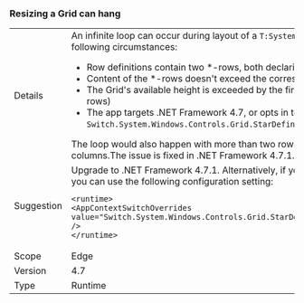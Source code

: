 ### Resizing a Grid can hang

|   |   |
|---|---|
|Details|An infinite loop can occur during layout of a <code>T:System.Windows.Controls.Grid</code> under the following circumstances:<ul><li>Row definitions contain two *-rows, both declaring a MinHeight and a MaxHeight.</li><li>Content of the *-rows doesn't exceed the corresponding MaxHeight</li><li>The Grid's available height is exceeded by the first MinHeight (plus any other fixed or Auto rows)</li><li>The app targets .NET Framework 4.7, or opts in to the 4.7 allocation algorithm by setting <code>Switch.System.Windows.Controls.Grid.StarDefinitionsCanExceedAvailableSpace=false</code></li></ul>The loop would also happen with more than two rows, or in the analogous case for columns.The issue is fixed in .NET Framework 4.7.1.|
|Suggestion|Upgrade to .NET Framework 4.7.1.  Alternatively, if you don't need the 4.7 allocation algorithm you can use the following configuration setting:<pre><code class="lang-xml">&lt;runtime&gt;&#13;&#10;&lt;AppContextSwitchOverrides value=&quot;Switch.System.Windows.Controls.Grid.StarDefinitionsCanExceedAvailableSpace=true&quot; /&gt;&#13;&#10;&lt;/runtime&gt;&#13;&#10;</code></pre>|
|Scope|Edge|
|Version|4.7|
|Type|Runtime|
